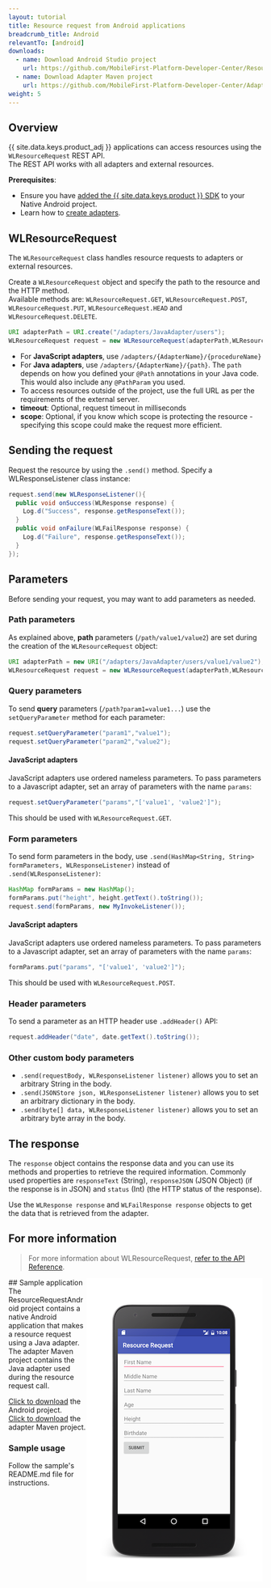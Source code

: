 ```yaml
---
layout: tutorial
title: Resource request from Android applications
breadcrumb_title: Android
relevantTo: [android]
downloads:
  - name: Download Android Studio project
    url: https://github.com/MobileFirst-Platform-Developer-Center/ResourceRequestAndroid/tree/release80
  - name: Download Adapter Maven project
    url: https://github.com/MobileFirst-Platform-Developer-Center/Adapters/tree/release80
weight: 5
---
```

<!-- NLS_CHARSET=UTF-8 -->
## Overview
{{ site.data.keys.product_adj }} applications can access resources using the `WLResourceRequest` REST API.  
The REST API works with all adapters and external resources.

**Prerequisites**:

- Ensure you have [added the {{ site.data.keys.product }} SDK](../../../application-development/sdk/android) to your Native Android project.
- Learn how to [create adapters](../../../adapters/creating-adapters).

## WLResourceRequest
The `WLResourceRequest` class handles resource requests to adapters or external resources.

Create a `WLResourceRequest` object and specify the path to the resource and the HTTP method.  
Available methods are: `WLResourceRequest.GET`, `WLResourceRequest.POST`, `WLResourceRequest.PUT`, `WLResourceRequest.HEAD` and `WLResourceRequest.DELETE`.

```java
URI adapterPath = URI.create("/adapters/JavaAdapter/users");
WLResourceRequest request = new WLResourceRequest(adapterPath,WLResourceRequest.GET);
```

* For **JavaScript adapters**, use `/adapters/{AdapterName}/{procedureName}`
* For **Java adapters**, use `/adapters/{AdapterName}/{path}`. The `path` depends on how you defined your `@Path` annotations in your Java code. This would also include any `@PathParam` you used.
* To access resources outside of the project, use the full URL as per the requirements of the external server.
* **timeout**: Optional, request timeout in milliseconds
* **scope**: Optional, if you know which scope is protecting the resource - specifying this scope could make the request more efficient.

## Sending the request
Request the resource by using the `.send()` method. Specify a WLResponseListener class instance:

```java
request.send(new WLResponseListener(){
  public void onSuccess(WLResponse response) {
    Log.d("Success", response.getResponseText());
  }
  public void onFailure(WLFailResponse response) {
    Log.d("Failure", response.getResponseText());
  }
});
```

## Parameters
Before sending your request, you may want to add parameters as needed.

### Path parameters
As explained above, **path** parameters (`/path/value1/value2`) are set during the creation of the `WLResourceRequest` object:

```java
URI adapterPath = new URI("/adapters/JavaAdapter/users/value1/value2");
WLResourceRequest request = new WLResourceRequest(adapterPath,WLResourceRequest.GET);
```

### Query parameters
To send **query** parameters (`/path?param1=value1...`) use the `setQueryParameter` method for each parameter:

```java
request.setQueryParameter("param1","value1");
request.setQueryParameter("param2","value2");
```

#### JavaScript adapters
JavaScript adapters use ordered nameless parameters. To pass parameters to a Javascript adapter, set an array of parameters with the name `params`:

```java
request.setQueryParameter("params","['value1', 'value2']");
```

This should be used with `WLResourceRequest.GET`.

### Form parameters
To send form parameters in the body, use `.send(HashMap<String, String> formParameters, WLResponseListener)` instead of `.send(WLResponseListener)`:  

```java
HashMap formParams = new HashMap();
formParams.put("height", height.getText().toString());
request.send(formParams, new MyInvokeListener());
```    

#### JavaScript adapters
JavaScript adapters use ordered nameless parameters. To pass parameters to a Javascript adapter, set an array of parameters with the name `params`:

```java
formParams.put("params", "['value1', 'value2']");
```

This should be used with `WLResourceRequest.POST`.

### Header parameters
To send a parameter as an HTTP header use `.addHeader()` API:

```java
request.addHeader("date", date.getText().toString());
```

### Other custom body parameters
- `.send(requestBody, WLResponseListener listener)` allows you to set an arbitrary String in the body.
- `.send(JSONStore json, WLResponseListener listener)` allows you to set an arbitrary dictionary in the body.
- `.send(byte[] data, WLResponseListener listener)` allows you to set an arbitrary byte array in the body.

## The response
The `response` object contains the response data and you can use its methods and properties to retrieve the required information. Commonly used properties are `responseText` (String), `responseJSON` (JSON Object) (if the response is in JSON) and `status` (Int) (the HTTP status of the response).

Use the `WLResponse response` and `WLFailResponse response` objects to get the data that is retrieved from the adapter.

## For more information
> For more information about WLResourceRequest, [refer to the API Reference](http://www.ibm.com/support/knowledgecenter/SSHS8R_8.0.0/com.ibm.worklight.apiref.doc/html/refjava-worklight-android-native/html/com/worklight/wlclient/api/WLResourceRequest.html).

<img alt="Image of the sample application" src="resource-request-success-android.png" style="float:right"/>
## Sample application
The ResourceRequestAndroid project contains a native Android application that makes a resource request using a Java adapter.  
The adapter Maven project contains the Java adapter used during the resource request call.

[Click to download](https://github.com/MobileFirst-Platform-Developer-Center/ResourceRequestAndroid/tree/release80) the Android project.  
[Click to download](https://github.com/MobileFirst-Platform-Developer-Center/Adapters/tree/release80) the adapter Maven project.

### Sample usage
Follow the sample's README.md file for instructions.